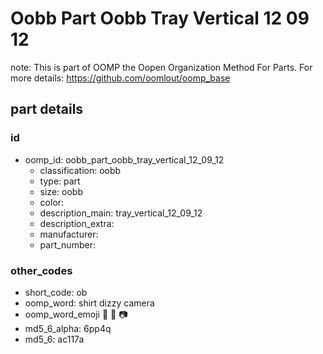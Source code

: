 # Oobb Part Oobb Tray Vertical 12 09 12  

note: This is part of OOMP the Oopen Organization Method For Parts. For more details: https://github.com/oomlout/oomp_base

##  part details





### id
* oomp_id: oobb_part_oobb_tray_vertical_12_09_12
  * classification: oobb
  * type: part
  * size: oobb
  * color: 
  * description_main: tray_vertical_12_09_12
  * description_extra: 
  * manufacturer: 
  * part_number: 

### other_codes
* short_code: ob
* oomp_word: shirt dizzy camera
* oomp_word_emoji :shirt: :dizzy: :camera:
* md5_6_alpha: 6pp4q
* md5_6: ac117a